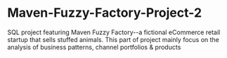 # Maven-Fuzzy-Factory-Project-2
SQL project featuring Maven Fuzzy Factory--a fictional eCommerce retail startup that sells stuffed animals. This part of project mainly focus on the analysis of business patterns, channel portfolios &amp; products
